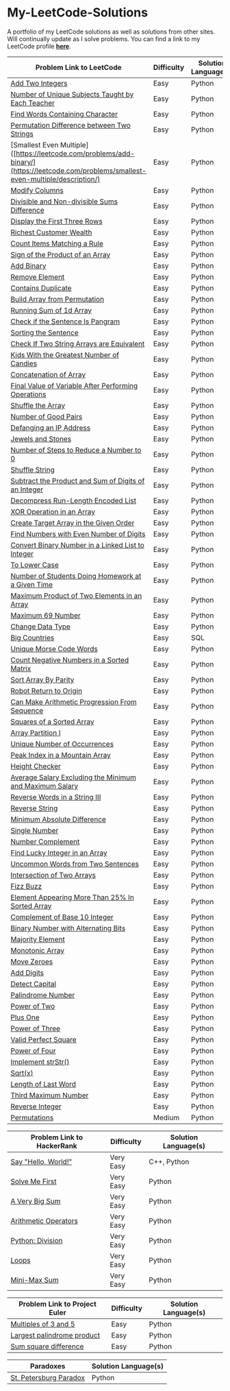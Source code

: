 # My-LeetCode-Solutions
A portfolio of my LeetCode solutions as well as solutions from other sites. Will continually update as I solve problems. You can find a link to my LeetCode profile [**here**](https://leetcode.com/ad17171717/).


|        Problem Link to LeetCode           |  Difficulty   |  Solution Language(s)  |
| ------------------------ | ------------- | ---------- |
|[Add Two Integers](https://leetcode.com/problems/add-two-integers/submissions/)  |     Easy      |  Python  |
|[Number of Unique Subjects Taught by Each Teacher](https://leetcode.com/problems/number-of-unique-subjects-taught-by-each-teacher/description/)  |     Easy      |  Python  |
|[Find Words Containing Character](https://leetcode.com/problems/find-words-containing-character/description/)  |     Easy      |  Python  |
|[Permutation Difference between Two Strings](https://leetcode.com/problems/permutation-difference-between-two-strings/description/)  |     Easy      |  Python  |
|[Smallest Even Multiple]([https://leetcode.com/problems/add-binary/](https://leetcode.com/problems/smallest-even-multiple/description/)  |     Easy      |  Python  |
|[Modify Columns](https://leetcode.com/problems/modify-columns/)  |     Easy      |  Python  |
|[Divisible and Non-divisible Sums Difference](https://leetcode.com/problems/divisible-and-non-divisible-sums-difference/description/)  |     Easy      |  Python  |
|[Display the First Three Rows](https://leetcode.com/problems/display-the-first-three-rows/description/)  |     Easy      |  Python  |
|[Richest Customer Wealth](https://leetcode.com/problems/contains-duplicate/)  |     Easy      |  Python  |
|[Count Items Matching a Rule](https://leetcode.com/problems/count-items-matching-a-rule/)  |     Easy      |  Python  |
|[Sign of the Product of an Array](https://leetcode.com/problems/sign-of-the-product-of-an-array/)  |     Easy      |  Python  |
|[Add Binary](https://leetcode.com/problems/add-binary/)  |     Easy      |  Python  |
|[Remove Element](https://leetcode.com/problems/remove-element/)  |     Easy      |  Python  |
|[Contains Duplicate](https://leetcode.com/problems/richest-customer-wealth)  |     Easy      |  Python  |
|[Build Array from Permutation](https://leetcode.com/problems/build-array-from-permutation/)  |     Easy      |  Python  |
|[Running Sum of 1d Array](https://leetcode.com/problems/running-sum-of-1d-array/)  |     Easy      |  Python  |
|[Check if the Sentence Is Pangram](https://leetcode.com/problems/check-if-the-sentence-is-pangram/)  |     Easy      |  Python  |
|[Sorting the Sentence](https://leetcode.com/problems/sorting-the-sentence/)  |     Easy      |  Python  |
|[Check If Two String Arrays are Equivalent](https://leetcode.com/problems/check-if-two-string-arrays-are-equivalent/)  |     Easy      |  Python  |
|[Kids With the Greatest Number of Candies](https://leetcode.com/problems/kids-with-the-greatest-number-of-candies) | Easy |  Python  |
|[Concatenation of Array](https://leetcode.com/problems/concatenation-of-array) | Easy |  Python  |
|[Final Value of Variable After Performing Operations](https://leetcode.com/problems/final-value-of-variable-after-performing-operations) | Easy |  Python  |
|[Shuffle the Array](https://leetcode.com/problems/shuffle-the-array)           |  Easy   |  Python  |
|[Number of Good Pairs](https://leetcode.com/problems/number-of-good-pairs)           |  Easy   |  Python  |
|[Defanging an IP Address](https://leetcode.com/problems/defanging-an-ip-address)           |  Easy   |  Python  |
|[Jewels and Stones](https://leetcode.com/problems/jewels-and-stones)           |  Easy   |  Python  |
|[Number of Steps to Reduce a Number to 0](https://leetcode.com/problems/number-of-steps-to-reduce-a-number-to-zero/)           |  Easy   |  Python  |
|[Shuffle String](https://leetcode.com/problems/shuffle-string)           |  Easy   |  Python  |
|[Subtract the Product and Sum of Digits of an Integer](https://leetcode.com/problems/subtract-the-product-and-sum-of-digits-of-an-integer)        |  Easy   |  Python|
|[Decompress Run-Length Encoded List](https://leetcode.com/problems/decompress-run-length-encoded-list)           |  Easy   |  Python  |
| [XOR Operation in an Array](https://leetcode.com/problems/xor-operation-in-an-array/) | Easy | Python |
|[Create Target Array in the Given Order ](https://leetcode.com/problems/create-target-array-in-the-given-order)           |  Easy   |  Python  |
|[Find Numbers with Even Number of Digits ](https://leetcode.com/problems/find-numbers-with-even-number-of-digits)           |  Easy   |  Python  |
| [Convert Binary Number in a Linked List to Integer ](https://leetcode.com/problems/convert-binary-number-in-a-linked-list-to-integer) | Easy | Python |
|[To Lower Case ](https://leetcode.com/problems/to-lower-case)           |  Easy   |  Python  |
|[Number of Students Doing Homework at a Given Time ](https://leetcode.com/problems/number-of-students-doing-homework-at-a-given-time)           |  Easy   |  Python  |
|[Maximum Product of Two Elements in an Array ](https://leetcode.com/problems/maximum-product-of-two-elements-in-an-array)           |  Easy   |  Python  |
|[Maximum 69 Number](https://leetcode.com/problems/maximum-69-number)           |  Easy   |  Python  |
|[Change Data Type](https://leetcode.com/problems/change-data-type/description/)           |  Easy   |  Python  |
|[Big Countries](https://leetcode.com/problems/big-countries)           |  Easy   |  SQL  |
|[Unique Morse Code Words](https://leetcode.com/problems/unique-morse-code-words)           |  Easy   |  Python  |
|[Count Negative Numbers in a Sorted Matrix](https://leetcode.com/problems/count-negative-numbers-in-a-sorted-matrix)           |  Easy   |  Python  |
|[Sort Array By Parity](https://leetcode.com/problems/sort-array-by-parity)           |  Easy   |  Python  |
|[Robot Return to Origin](https://leetcode.com/problems/robot-return-to-origin)           |  Easy   |  Python  |
|[Can Make Arithmetic Progression From Sequence](https://leetcode.com/problems/can-make-arithmetic-progression-from-sequence)           |  Easy   |  Python  |
|[Squares of a Sorted Array](https://leetcode.com/problems/squares-of-a-sorted-array)           |  Easy   |  Python  |
|[Array Partition I](https://leetcode.com/problems/array-partition-i)           |  Easy   |  Python  |
|[Unique Number of Occurrences](https://leetcode.com/problems/unique-number-of-occurrences)           |  Easy   |  Python  |
| [Peak Index in a Mountain Array](https://leetcode.com/problems/peak-index-in-a-mountain-array/) | Easy | Python |
|[Height Checker](https://leetcode.com/problems/height-checker)           |  Easy   |  Python  |
|[Average Salary Excluding the Minimum and Maximum Salary](https://leetcode.com/problems/average-salary-excluding-the-minimum-and-maximum-salary) |  Easy   |  Python  |
|[Reverse Words in a String III](https://leetcode.com/problems/reverse-words-in-a-string-iii)           |  Easy   |  Python  |
|[Reverse String](https://leetcode.com/problems/reverse-string)           |  Easy   |  Python  |
|[Minimum Absolute Difference](https://leetcode.com/problems/minimum-absolute-difference)           |  Easy   |  Python  |
|[Single Number](https://leetcode.com/problems/single-number)           |  Easy   |  Python  |
|[Number Complement](https://leetcode.com/problems/number-complement)           |  Easy   |  Python  |
|[Find Lucky Integer in an Array](https://leetcode.com/problems/find-lucky-integer-in-an-array)           |  Easy   |  Python  |
|[Uncommon Words from Two Sentences](https://leetcode.com/problems/uncommon-words-from-two-sentences)           |  Easy   |  Python  |
|[Intersection of Two Arrays](https://leetcode.com/problems/intersection-of-two-arrays)           |  Easy   |  Python  |
|[Fizz Buzz](https://leetcode.com/problems/fizz-buzz)           |  Easy   |  Python  |
|[Element Appearing More Than 25% In Sorted Array](https://leetcode.com/problems/element-appearing-more-than-25-in-sorted-array)     |  Easy   |  Python  |
|[Complement of Base 10 Integer](https://leetcode.com/problems/complement-of-base-10-integer)           |  Easy   |  Python  |
|[Binary Number with Alternating Bits ](https://leetcode.com/problems/binary-number-with-alternating-bits)         |  Easy   |  Python  |
|[Majority Element](https://leetcode.com/problems/majority-element)           |  Easy   |  Python  |
|[Monotonic Array](https://leetcode.com/problems/monotonic-array)           |  Easy   |  Python  |
|[Move Zeroes ](https://leetcode.com/problems/move-zeroes)           |  Easy   |  Python  |
|[Add Digits](https://leetcode.com/problems/add-digits)           |  Easy   |  Python  |
|[Detect Capital](https://leetcode.com/problems/detect-capital)           |  Easy   |  Python  |
|[Palindrome Number](https://leetcode.com/problems/palindrome-number)           |  Easy   |  Python  |
|[Power of Two](https://leetcode.com/problems/power-of-two)           |  Easy   |  Python  |
|[Plus One](https://leetcode.com/problems/plus-one)           |  Easy   |  Python  |
|[Power of Three](https://leetcode.com/problems/power-of-three)           |  Easy   |  Python  |
|[Valid Perfect Square](https://leetcode.com/problems/valid-perfect-square)           |  Easy   |  Python  |
|[Power of Four](https://leetcode.com/problems/power-of-four)           |  Easy   |  Python  |
|[Implement strStr()](https://leetcode.com/problems/implement-strstr)           |  Easy   |  Python  |
|[Sqrt(x) ](https://leetcode.com/problems/sqrtx)           |  Easy   |  Python  |
|[Length of Last Word](https://leetcode.com/problems/length-of-last-word)           |  Easy   |  Python  |
|[Third Maximum Number](https://leetcode.com/problems/third-maximum-number)           |  Easy   |  Python  |
|[Reverse Integer](https://leetcode.com/problems/reverse-integer)           |  Easy   |  Python  |
|[Permutations](https://leetcode.com/problems/permutations)           |  Medium   |  Python  |


|        Problem Link to HackerRank           |  Difficulty   |  Solution Language(s)  |
| ------------------------ | ------------- | ---------- |
| [Say "Hello, World!"](https://www.hackerrank.com/challenges/py-hello-world/problem) | Very Easy | C++, Python |
| [Solve Me First](https://www.hackerrank.com/challenges/solve-me-first/problem) | Very Easy | Python |
| [A Very Big Sum](https://www.hackerrank.com/challenges/a-very-big-sum/problem) | Very Easy | Python |
| [Arithmetic Operators](https://www.hackerrank.com/challenges/python-arithmetic-operators/problem) | Very Easy | Python |
| [Python: Division](https://www.hackerrank.com/challenges/python-division/problem) | Very Easy | Python |
| [Loops](https://www.hackerrank.com/challenges/python-loops/problem) | Very Easy | Python |
| [Mini-Max Sum](https://www.hackerrank.com/challenges/mini-max-sum/problem) | Very Easy | Python |


|        Problem Link to Project Euler           |  Difficulty   |  Solution Language(s)  |
| ------------------------ | ------------- | ---------- |
| [Multiples of 3 and 5](https://projecteuler.net/problem=1) | Easy | Python |
| [Largest palindrome product](https://projecteuler.net/problem=4) | Easy | Python |
| [Sum square difference](https://projecteuler.net/problem=6) | Easy | Python |


|        Paradoxes           |  Solution Language(s)  |
| ------------------------ | ---------- |
| [St. Petersburg Paradox](https://en.wikipedia.org/wiki/St._Petersburg_paradox) | Python |
